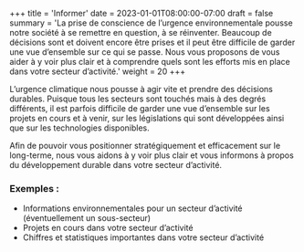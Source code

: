 +++
title = 'Informer'
date = 2023-01-01T08:00:00-07:00
draft = false
summary = 'La prise de conscience de l’urgence environnementale pousse notre société à se remettre en question, à se réinventer. Beaucoup de décisions sont et doivent encore être prises et il peut être difficile de garder une vue d’ensemble sur ce qui se passe. Nous vous proposons de vous aider à y voir plus clair et à comprendre quels sont les efforts mis en place dans votre secteur d’activité.'
weight = 20
+++


L’urgence climatique nous pousse à agir vite et prendre des décisions durables. Puisque tous les secteurs sont touchés mais à des degrés différents, il est parfois difficile de garder une vue d’ensemble sur les projets en cours et à venir, sur les législations qui sont développées ainsi que sur les technologies disponibles.

Afin de pouvoir vous positionner stratégiquement et efficacement sur le long-terme, nous vous aidons à y voir plus clair et vous informons à propos du développement durable dans votre secteur d’activité.

### Exemples :

- Informations environnementales pour un secteur d’activité (éventuellement un sous-secteur)
- Projets en cours dans votre secteur d’activité
- Chiffres et statistiques importantes dans votre secteur d’activité